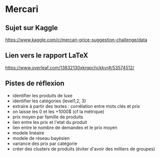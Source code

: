 # Mercari

## Sujet sur Kaggle
https://www.kaggle.com/c/mercari-price-suggestion-challenge/data

## Lien vers le rapport LaTeX
https://www.overleaf.com/13832130xkrqpchckkvr#/53574512/

## Pistes de réflexion
- identifier les produits de luxe
- identifier les catégories (level1,2, 3)
- extraire à partir des textes : corrélation entre mots clés et prix
- on laisse les 0 et les +1000$ (cf la métrique)
- prix moyen par famille de produits
- lien entre les prix et l'etat du produit
- lien entre le nombre de demandes et le prix moyen
- modele linéaire
- modele de réseau bayésien
- variance des prix par catégorie
- créer des clusters de produits (éviter d'avoir des milliers de groupes)
